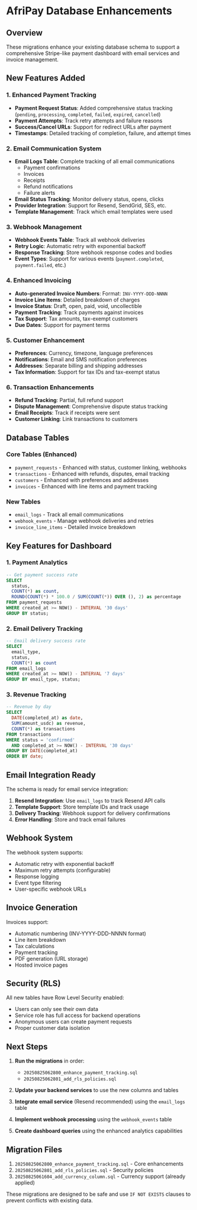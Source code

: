 # AfriPay Database Enhancements

## Overview
These migrations enhance your existing database schema to support a comprehensive Stripe-like payment dashboard with email services and invoice management.

## New Features Added

### 1. Enhanced Payment Tracking
- **Payment Request Status**: Added comprehensive status tracking (`pending`, `processing`, `completed`, `failed`, `expired`, `cancelled`)
- **Payment Attempts**: Track retry attempts and failure reasons
- **Success/Cancel URLs**: Support for redirect URLs after payment
- **Timestamps**: Detailed tracking of completion, failure, and attempt times

### 2. Email Communication System
- **Email Logs Table**: Complete tracking of all email communications
  - Payment confirmations
  - Invoices
  - Receipts
  - Refund notifications
  - Failure alerts
- **Email Status Tracking**: Monitor delivery status, opens, clicks
- **Provider Integration**: Support for Resend, SendGrid, SES, etc.
- **Template Management**: Track which email templates were used

### 3. Webhook Management
- **Webhook Events Table**: Track all webhook deliveries
- **Retry Logic**: Automatic retry with exponential backoff
- **Response Tracking**: Store webhook response codes and bodies
- **Event Types**: Support for various events (`payment.completed`, `payment.failed`, etc.)

### 4. Enhanced Invoicing
- **Auto-generated Invoice Numbers**: Format: `INV-YYYY-DDD-NNNN`
- **Invoice Line Items**: Detailed breakdown of charges
- **Invoice Status**: Draft, open, paid, void, uncollectible
- **Payment Tracking**: Track payments against invoices
- **Tax Support**: Tax amounts, tax-exempt customers
- **Due Dates**: Support for payment terms

### 5. Customer Enhancement
- **Preferences**: Currency, timezone, language preferences
- **Notifications**: Email and SMS notification preferences
- **Addresses**: Separate billing and shipping addresses
- **Tax Information**: Support for tax IDs and tax-exempt status

### 6. Transaction Enhancements
- **Refund Tracking**: Partial, full refund support
- **Dispute Management**: Comprehensive dispute status tracking
- **Email Receipts**: Track if receipts were sent
- **Customer Linking**: Link transactions to customers

## Database Tables

### Core Tables (Enhanced)
- `payment_requests` - Enhanced with status, customer linking, webhooks
- `transactions` - Enhanced with refunds, disputes, email tracking
- `customers` - Enhanced with preferences and addresses
- `invoices` - Enhanced with line items and payment tracking

### New Tables
- `email_logs` - Track all email communications
- `webhook_events` - Manage webhook deliveries and retries
- `invoice_line_items` - Detailed invoice breakdown

## Key Features for Dashboard

### 1. Payment Analytics
```sql
-- Get payment success rate
SELECT 
  status,
  COUNT(*) as count,
  ROUND(COUNT(*) * 100.0 / SUM(COUNT(*)) OVER (), 2) as percentage
FROM payment_requests 
WHERE created_at >= NOW() - INTERVAL '30 days'
GROUP BY status;
```

### 2. Email Delivery Tracking
```sql
-- Email delivery success rate
SELECT 
  email_type,
  status,
  COUNT(*) as count
FROM email_logs 
WHERE created_at >= NOW() - INTERVAL '7 days'
GROUP BY email_type, status;
```

### 3. Revenue Tracking
```sql
-- Revenue by day
SELECT 
  DATE(completed_at) as date,
  SUM(amount_usdc) as revenue,
  COUNT(*) as transactions
FROM transactions 
WHERE status = 'confirmed' 
  AND completed_at >= NOW() - INTERVAL '30 days'
GROUP BY DATE(completed_at)
ORDER BY date;
```

## Email Integration Ready

The schema is ready for email service integration:

1. **Resend Integration**: Use `email_logs` to track Resend API calls
2. **Template Support**: Store template IDs and track usage
3. **Delivery Tracking**: Webhook support for delivery confirmations
4. **Error Handling**: Store and track email failures

## Webhook System

The webhook system supports:
- Automatic retry with exponential backoff
- Maximum retry attempts (configurable)
- Response logging
- Event type filtering
- User-specific webhook URLs

## Invoice Generation

Invoices support:
- Automatic numbering (INV-YYYY-DDD-NNNN format)
- Line item breakdown
- Tax calculations
- Payment tracking
- PDF generation (URL storage)
- Hosted invoice pages

## Security (RLS)

All new tables have Row Level Security enabled:
- Users can only see their own data
- Service role has full access for backend operations
- Anonymous users can create payment requests
- Proper customer data isolation

## Next Steps

1. **Run the migrations** in order:
   - `20250825062800_enhance_payment_tracking.sql`
   - `20250825062801_add_rls_policies.sql`

2. **Update your backend services** to use the new columns and tables

3. **Integrate email service** (Resend recommended) using the `email_logs` table

4. **Implement webhook processing** using the `webhook_events` table

5. **Create dashboard queries** using the enhanced analytics capabilities

## Migration Files

1. `20250825062800_enhance_payment_tracking.sql` - Core enhancements
2. `20250825062801_add_rls_policies.sql` - Security policies
3. `20250825061604_add_currency_column.sql` - Currency support (already applied)

These migrations are designed to be safe and use `IF NOT EXISTS` clauses to prevent conflicts with existing data.
